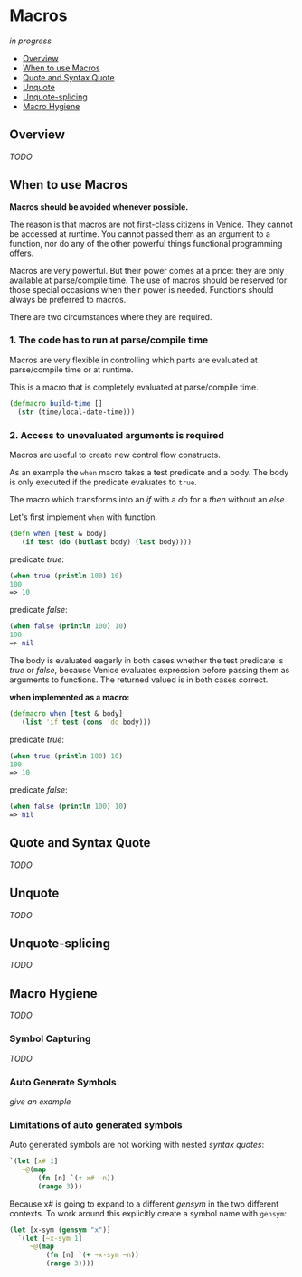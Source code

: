 # Macros

_in progress_


* [Overview](#overview)
* [When to use Macros](#when-to-use-macros)
* [Quote and Syntax Quote](#quote-and-syntax-quote)
* [Unquote](#unquote)
* [Unquote-splicing](#unquote-splicing)
* [Macro Hygiene](#macro-hygiene)



## Overview

_TODO_


## When to use Macros

**Macros should be avoided whenever possible.**

The reason is that macros are not first-class citizens in Venice. They cannot be 
accessed at runtime. You cannot passed them as an argument to a function, nor do any 
of the other powerful things functional programming offers. 

Macros are very powerful. But their power comes at a price: they are only available at 
parse/compile time. The use of macros should be reserved for those special occasions 
when their power is needed. Functions should always be preferred to macros.

There are two circumstances where they are required.


### 1. The code has to run at parse/compile time

Macros are very flexible in controlling which parts are evaluated at parse/compile time
or at runtime.

This is a macro that is completely evaluated at parse/compile time. 

```clojure
(defmacro build-time []
  (str (time/local-date-time)))
```


### 2. Access to unevaluated arguments is required

Macros are useful to create new control flow constructs. 

As an example the `when` macro takes a test predicate and a body. The body is 
only executed if the predicate evaluates to `true`.

The macro which transforms into an _if_ with a _do_ for a _then_ without an _else_.

Let's first implement `when` with function. 

```clojure
(defn when [test & body]
   (if test (do (butlast body) (last body))))
```

predicate _true_:

```clojure 
(when true (println 100) 10)
100
=> 10
```

predicate _false_:

```clojure 
(when false (println 100) 10)
100
=> nil
```

The body is evaluated eagerly in both cases whether the test predicate is _true_ or _false_, 
because Venice evaluates expression before passing them as arguments to functions.
The returned valued is in both cases correct.


**when implemented as a macro:**

```clojure
(defmacro when [test & body]
   (list 'if test (cons 'do body)))
```

predicate _true_:

```clojure 
(when true (println 100) 10)
100
=> 10
```

predicate _false_:

```clojure 
(when false (println 100) 10)
=> nil
```


## Quote and Syntax Quote

_TODO_

## Unquote

_TODO_

## Unquote-splicing

_TODO_



## Macro Hygiene

_TODO_

### Symbol Capturing

_TODO_

### Auto Generate Symbols


_give an example_


### Limitations of auto generated symbols

Auto generated symbols are not working with nested _syntax quotes_:

```clojure
`(let [x# 1]
   ~@(map
       (fn [n] `(+ x# ~n))
       (range 3)))
```

Because x# is going to expand to a different _gensym_ in the two different 
contexts. To work around this explicitly create a symbol name with `gensym`:

```clojure
(let [x-sym (gensym "x")]
  `(let [~x-sym 1]
     ~@(map
         (fn [n] `(+ ~x-sym ~n))
         (range 3))))
```
